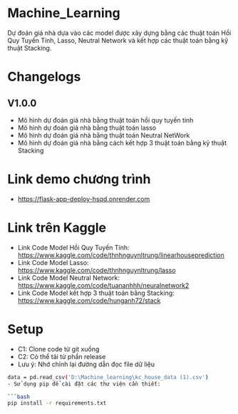 # Machine_Learning
Dự đoán giá nhà dựa vào các model được xây dựng bằng các thuật toán Hồi Quy Tuyến Tính, Lasso, Neutral Network và kết hợp các thuật toán bằng kỹ thuật Stacking.

# Changelogs
## V1.0.0
- Mô hình dự đoán giá nhà bằng thuật toán hồi quy tuyến tính
- Mô hình dự đoán giá nhà bằng thuật toán lasso
- Mô hình dự đoán giá nhà bằng thuật toán Neutral NetWork
- Mô hình dự đoán giá nhà bằng cách kết hợp 3 thuật toán bằng kỹ thuật Stacking
# Link demo chương trình
- https://flask-app-deploy-hsqd.onrender.com
# Link trên Kaggle
- Link Code Model Hồi Quy Tuyến Tính: https://www.kaggle.com/code/thnhnguynltrung/linearhouseprediction
- Link Code Model Lasso: https://www.kaggle.com/code/thnhnguynltrung/lasso
- Link Code Model Neutral Network: https://www.kaggle.com/code/tuananhhh/neuralnetwork2
- Link Code Model kết hợp 3 thuật toán bằng Stacking: https://www.kaggle.com/code/hunganh72/stack
# Setup 
- C1: Clone code từ git xuống
- C2: Có thể tải từ phần release
- Lưu ý: Nhớ chỉnh lại đường dẫn đọc file dữ liệu
```bash
data = pd.read_csv('D:\Machine_learning\kc_house_data (1).csv')
- Sử dụng pip để cài đặt các thư viện cần thiết:

```bash
pip install -r requirements.txt

